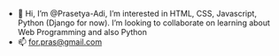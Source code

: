 - 👋 Hi, I’m @Prasetya-Adi, I’m interested in HTML, CSS, Javascript, Python (Django for now). I’m looking to collaborate on learning about Web Programming and also Python
- 📫 for.pras@gmail.com

<!---
Prasetya-Adi/Prasetya-Adi is a ✨ special ✨ repository because its `README.md` (this file) appears on your GitHub profile.
You can click the Preview link to take a look at your changes.
--->
